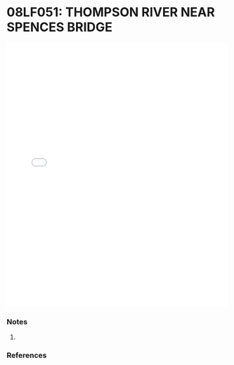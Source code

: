 # 08LF051: THOMPSON RIVER NEAR SPENCES BRIDGE

<iframe src="/_static/stations/08LF051_fdc.html" width="100%" height="600" frameborder="0"></iframe>

### Notes
1. 

### References

